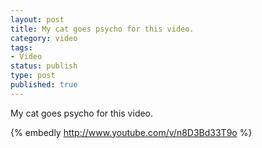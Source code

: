 ```yaml
--- 
layout: post
title: My cat goes psycho for this video.
category: video
tags: 
- Video
status: publish
type: post
published: true
---
```

<p>My cat goes psycho for this video.</p>

{% embedly http://www.youtube.com/v/n8D3Bd33T9o %}
